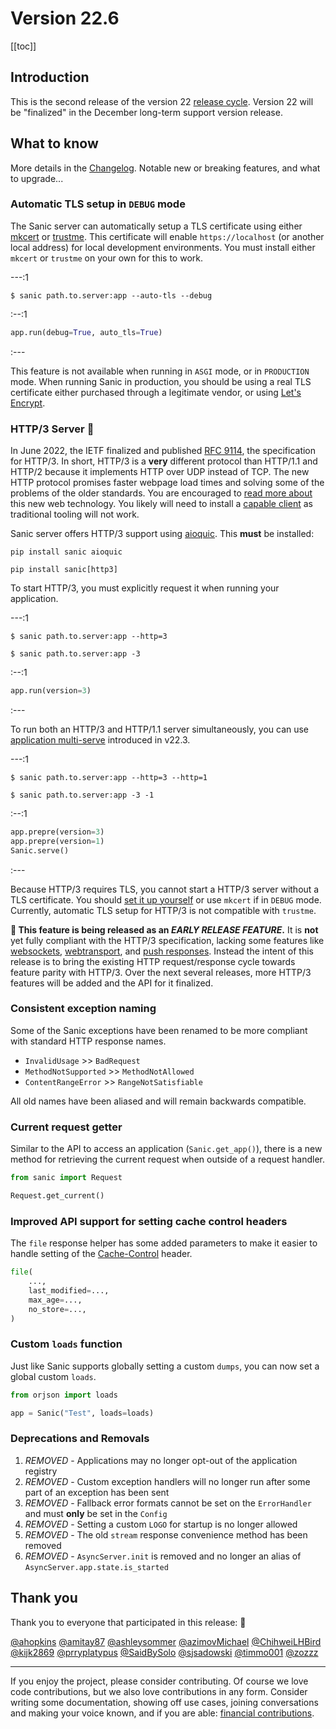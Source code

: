 # Version 22.6

[[toc]]

## Introduction

This is the second release of the version 22 [release cycle](../../org/policies.md#release-schedule). Version 22 will be "finalized" in the December long-term support version release. 

## What to know

More details in the [Changelog](https://sanic.readthedocs.io/en/stable/sanic/changelog.html). Notable new or breaking features, and what to upgrade...


### Automatic TLS setup in `DEBUG` mode

The Sanic server can automatically setup a TLS certificate using either [mkcert](https://github.com/FiloSottile/mkcert) or [trustme](https://github.com/python-trio/trustme). This certificate will enable `https://localhost` (or another local address) for local development environments. You must install either `mkcert` or `trustme` on your own for this to work.

---:1
```
$ sanic path.to.server:app --auto-tls --debug
```
:--:1

```python
app.run(debug=True, auto_tls=True)
```
:---

This feature is not available when running in `ASGI` mode, or in `PRODUCTION` mode. When running Sanic in production, you should be using a real TLS certificate either purchased through a legitimate vendor, or using [Let's Encrypt](https://letsencrypt.org/).


### HTTP/3 Server :rocket:

In June 2022, the IETF finalized and published [RFC 9114](https://www.rfc-editor.org/rfc/rfc9114.html), the specification for HTTP/3. In short, HTTP/3 is a **very** different protocol than HTTP/1.1 and HTTP/2 because it implements HTTP over UDP instead of TCP. The new HTTP protocol promises faster webpage load times and solving some of the problems of the older standards. You are encouraged to [read more about](https://http3-explained.haxx.se/) this new web technology. You likely will need to install a [capable client](https://curl.se/docs/http3.html) as traditional tooling will not work.

Sanic server offers HTTP/3 support using [aioquic](https://github.com/aiortc/aioquic). This **must** be installed:

```
pip install sanic aioquic
```

```
pip install sanic[http3]
```

To start HTTP/3, you must explicitly request it when running your application.

---:1
```
$ sanic path.to.server:app --http=3
```

```
$ sanic path.to.server:app -3
```
:--:1

```python
app.run(version=3)
```
:---

To run both an HTTP/3 and HTTP/1.1 server simultaneously, you can use [application multi-serve](./v22.3.html#application-multi-serve) introduced in v22.3.


---:1
```
$ sanic path.to.server:app --http=3 --http=1
```

```
$ sanic path.to.server:app -3 -1
```
:--:1

```python
app.prepre(version=3)
app.prepre(version=1)
Sanic.serve()
```
:---

Because HTTP/3 requires TLS, you cannot start a HTTP/3 server without a TLS certificate. You should [set it up yourself](../how-to/tls.html) or use `mkcert` if in `DEBUG` mode. Currently, automatic TLS setup for HTTP/3 is not compatible with `trustme`.

**:baby: This feature is being released as an *EARLY RELEASE FEATURE*.** It is **not** yet fully compliant with the HTTP/3 specification, lacking some features like [websockets](https://websockets.spec.whatwg.org/), [webtransport](https://w3c.github.io/webtransport/), and [push responses](https://http3-explained.haxx.se/en/h3/h3-push). Instead the intent of this release is to bring the existing HTTP request/response cycle towards feature parity with HTTP/3. Over the next several releases, more HTTP/3 features will be added and the API for it finalized.

### Consistent exception naming

Some of the Sanic exceptions have been renamed to be more compliant with standard HTTP response names.

- `InvalidUsage` >> `BadRequest`
- `MethodNotSupported` >> `MethodNotAllowed`
- `ContentRangeError` >> `RangeNotSatisfiable`

All old names have been aliased and will remain backwards compatible.

### Current request getter

Similar to the API to access an application (`Sanic.get_app()`), there is a new method for retrieving the current request when outside of a request handler.

```python
from sanic import Request

Request.get_current()
```

### Improved API support for setting cache control headers

The `file` response helper has some added parameters to make it easier to handle setting of the [Cache-Control](https://developer.mozilla.org/en-US/docs/Web/HTTP/Headers/Cache-Control) header.

```python
file(
    ...,
    last_modified=...,
    max_age=...,
    no_store=...,
)
```


### Custom `loads` function

Just like Sanic supports globally setting a custom `dumps`, you can now set a global custom `loads`.

```python
from orjson import loads

app = Sanic("Test", loads=loads)
```


### Deprecations and Removals

1. *REMOVED* - Applications may no longer opt-out of the application registry
1. *REMOVED* - Custom exception handlers will no longer run after some part of an exception has been sent
1. *REMOVED* - Fallback error formats cannot be set on the `ErrorHandler` and must **only** be set in the `Config`
1. *REMOVED* - Setting a custom `LOGO` for startup is no longer allowed
1. *REMOVED* - The old `stream` response convenience method has been removed
1. *REMOVED* - `AsyncServer.init` is removed and no longer an alias of `AsyncServer.app.state.is_started`



## Thank you

Thank you to everyone that participated in this release: :clap:

[@ahopkins](https://github.com/ahopkins)
[@amitay87](https://github.com/amitay87 )
[@ashleysommer](https://github.com/ashleysommer)
[@azimovMichael](https://github.com/azimovMichael)
[@ChihweiLHBird](https://github.com/ChihweiLHBird)
[@kijk2869](https://github.com/kijk2869)
[@prryplatypus](https://github.com/prryplatypus)
[@SaidBySolo](https://github.com/SaidBySolo)
[@sjsadowski](https://github.com/sjsadowski)
[@timmo001](https://github.com/timmo001)
[@zozzz](https://github.com/zozzz)


---

If you enjoy the project, please consider contributing. Of course we love code contributions, but we also love contributions in any form. Consider writing some documentation, showing off use cases, joining conversations and making your voice known, and if you are able: [financial contributions](https://opencollective.com/sanic-org/).
